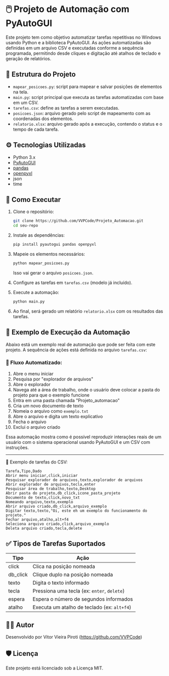 # 🖱️ Projeto de Automação com PyAutoGUI

Este projeto tem como objetivo automatizar tarefas repetitivas no Windows usando Python e a biblioteca PyAutoGUI. As ações automatizadas são definidas em um arquivo CSV e executadas conforme a sequência programada, permitindo desde cliques e digitação até atalhos de teclado e geração de relatórios.

## 📁 Estrutura do Projeto

- `mapear_posicoes.py`: script para mapear e salvar posições de elementos na tela.
- `main.py`: script principal que executa as tarefas automatizadas com base em um CSV.
- `tarefas.csv`: define as tarefas a serem executadas.
- `posicoes.json`: arquivo gerado pelo script de mapeamento com as coordenadas dos elementos.
- `relatorio.xlsx`: arquivo gerado após a execução, contendo o status e o tempo de cada tarefa.

## ⚙️ Tecnologias Utilizadas

- Python 3.x
- [PyAutoGUI](https://pypi.org/project/PyAutoGUI/)
- [pandas](https://pypi.org/project/pandas/)
- [openpyxl](https://pypi.org/project/openpyxl/)
- json
- time

## 🚀 Como Executar

1. Clone o repositório:
   ```bash
   git clone https://github.com/VVPCode/Projeto_Automacao.git
   cd seu-repo
   ```

2. Instale as dependências:
   ```bash
   pip install pyautogui pandas openpyxl
   ```

3. Mapeie os elementos necessários:
   ```bash
   python mapear_posicoes.py
   ```
   Isso vai gerar o arquivo `posicoes.json`.

4. Configure as tarefas em `tarefas.csv` (modelo já incluído).

5. Execute a automação:
   ```bash
   python main.py
   ```

6. Ao final, será gerado um relatório `relatorio.xlsx` com os resultados das tarefas.

## 🧪 Exemplo de Execução da Automação

Abaixo está um exemplo real de automação que pode ser feita com este projeto. A sequência de ações está definida no arquivo `tarefas.csv`:

### 🔄 Fluxo Automatizado:

1. Abre o menu iniciar
2. Pesquisa por "explorador de arquivos"
3. Abre o explorador
4. Navega até a área de trabalho, onde o usuário deve colocar a pasta do projeto para que o exemplo funcione
5. Entra em uma pasta chamada "Projeto_automacao"
6. Cria um novo documento de texto
7. Nomeia o arquivo como `exemplo.txt`
8. Abre o arquivo e digita um texto explicativo
9. Fecha o arquivo
10. Exclui o arquivo criado

Essa automação mostra como é possível reproduzir interações reais de um usuário com o sistema operacional usando PyAutoGUI e um CSV com instruções.

---

📂 Exemplo de tarefas do CSV:
```csv
Tarefa,Tipo,Dado
Abrir menu iniciar,click,iniciar
Pesquisar explorador de arquivos,texto,explorador de arquivos
Abrir explorador de arquivos,tecla,enter
Pesquisar área de trabalho,texto,Desktop
Abrir pasta do projeto,db_click,icone_pasta_projeto
Documento de texto,click,novo_txt
Nomeando arquivo,texto,exemplo
Abrir arquivo criado,db_click,arquivo_exemplo
Digitar texto,texto,"Oi, este eh um exemplo do funcionamento do projeto."
Fechar arquivo,atalho,alt+f4
Seleciona arquivo criado,click,arquivo_exemplo
Deleta arquivo criado,tecla,delete
```

## ✅ Tipos de Tarefas Suportados

| Tipo     | Ação                                             |
|----------|--------------------------------------------------|
| click    | Clica na posição nomeada                         |
| db_click | Clique duplo na posição nomeada                  |
| texto    | Digita o texto informado                         |
| tecla    | Pressiona uma tecla (ex: `enter`, `delete`)      |
| espera   | Espera o número de segundos informados           |
| atalho   | Executa um atalho de teclado (ex: `alt+f4`)      |

## 👨‍💻 Autor

Desenvolvido por Vitor Vieira Piroti (https://github.com/VVPCode)

## 🛡️ Licença

Este projeto está licenciado sob a Licença MIT.
